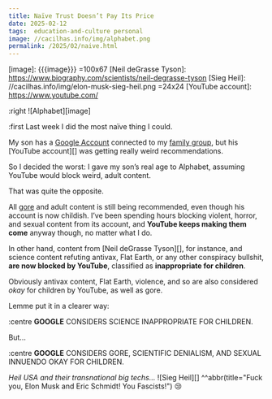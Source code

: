 ```yaml
---
title: Naïve Trust Doesn’t Pay Its Price
date: 2025-02-12
tags:  education-and-culture personal
image: //cacilhas.info/img/alphabet.png
permalink: /2025/02/naive.html
---
```

[family group]: https://families.google/
[Google Account]: https://myaccount.google.com/
[gore]: https://www.wikiwand.com/en/articles/Graphic_violence
[image]: {{{image}}} =100x67
[Neil deGrasse Tyson]: https://www.biography.com/scientists/neil-degrasse-tyson
[Sieg Heil]: //cacilhas.info/img/elon-musk-sieg-heil.png =24x24
[YouTube account]: https://www.youtube.com/

:right ![Alphabet][image]

:first Last week I did the most naïve thing I could.

My son has a [Google Account][] connected to my [family group][], but his
[YouTube account][] was getting really weird recommendations.

So I decided the worst: I gave my son’s real age to Alphabet, assuming YouTube
would block weird, adult content.

That was quite the opposite.

All [gore][] and adult content is still being recommended, even though his
account is now childish. I’ve been spending hours blocking violent, horror, and
sexual content from its account, and **YouTube keeps making them come** anyway
though, no matter what I do.

In other hand, content from [Neil deGrasse Tyson][], for instance, and science
content refuting antivax, Flat Earth, or any other conspiracy bullshit,
**are now blocked by YouTube**, classified as **inappropriate for children**.

Obviously antivax content, Flat Earth, violence, and so are also considered
*okay* for children by YouTube, as well as gore.

Lemme put it in a clearer way:

:centre **GOOGLE** CONSIDERS SCIENCE INAPPROPRIATE FOR CHILDREN.

But…

:centre **GOOGLE** CONSIDERS GORE, SCIENTIFIC DENIALISM, AND SEXUAL INNUENDO
  OKAY FOR CHILDREN.

*Heil USA and their transnational big techs…* ![Sieg Heil][]
^^abbr(title="Fuck you, Elon Musk and Eric Schmidt! You Fascists!") 😢
